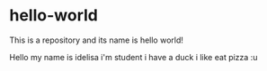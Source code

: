 # hello-world
This is a repository and its name is hello world! 

Hello my name is idelisa i'm student i have a duck 
i like eat pizza :u
